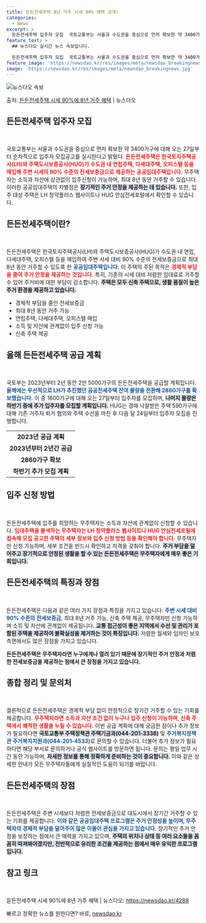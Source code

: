 ```yaml
---
title: 든든전세주택 8년 거주 시세 90% 혜택 공개!
categories:
  - News
excerpt: >
  든든전세주택 입주자 모집  국토교통부는 서울과 수도권을 중심으로 먼저 확보한 약 3400가구에 대해 오는 2…
feature_text: >
  ## 뉴스다오 실시간 뉴스 속보입니다.

  든든전세주택 입주자 모집  국토교통부는 서울과 수도권을 중심으로 먼저 확보한 약 3400가구에 대해 오는 2…
feature_image: 'https://newsdao.kr/res/images/meta/newsdao_breakingnews.jpg'
image: 'https://newsdao.kr/res/images/meta/newsdao_breakingnews.jpg'
---
```


![뉴스다오 속보](https://newsdao.kr/res/images/meta/newsdao_breakingnews.jpg)

<p>출처: <a href="https://newsdao.kr/4288" rel="dofollow">든든전세주택 시세 90%에 8년 거주 혜택</a> | 뉴스다오</p>

<h2 data-ke-size="size26">든든전세주택 입주자 모집</h2>

<p data-ke-size="size16">&nbsp;</p>

국토교통부는 서울과 수도권을 중심으로 먼저 확보한 약 3400가구에 대해 오는 27일부터 순차적으로 입주자 모집공고를 실시한다고 밝혔다. <b><span style="color: #ee2323;">든든전세주택은 한국토지주택공사(LH)와 주택도시보증공사(HUG)가 수도권 내 연립주택, 다세대주택, 오피스텔 등을 매입해 주변 시세의 90% 수준의 전세보증금으로 제공하는 공공임대주택입니다.</span></b> 무주택자는 소득과 자산에 상관없이 입주신청이 가능하며, 최대 8년 동안 거주할 수 있습니다. 이러한 공공임대주택의 차별점은 <b><span style="background-color: #21538527;">장기적인 주거 안정을 제공하는 데 있습니다.</span></b> 또한, 입주 대상 주택은 LH 청약플러스 웹사이트나 HUG 안심전세포털에서 확인할 수 있습니다. 

<h2 data-ke-size="size26">든든전세주택이란?</h2>

<p data-ke-size="size16">&nbsp;</p>

든든전세주택은 한국토지주택공사(LH)와 주택도시보증공사(HUG)가 수도권 내 연립, 다세대주택, 오피스텔 등을 매입하여 주변 시세 대비 90% 수준의 전세보증금으로 최대 8년 동안 거주할 수 있도록 한 <b><span style="color: #1a5490;">공공임대주택입니다.</span></b> 이 주택의 주된 목적은 <b><span style="color: #ee2323;">경제적 부담을 줄여 주거 안정을 제공하는 것입니다.</span></b> 특히, 기존의 시세 대비 저렴한 임대료로 거주할 수 있어 주거비에 대한 부담이 감소합니다. <b><span style="background-color: #21538527;">주택은 모두 신축 주택으로, 생활 품질이 높은 주거 환경을 제공하고 있습니다.</span></b>

<ul>
   <li>경제적 부담을 줄인 전세보증금</li>
   <li>최대 8년 동안 거주 가능</li>
   <li>연립주택, 다세대주택, 오피스텔 매입</li>
   <li>소득 및 자산에 관계없이 입주 신청 가능</li>
   <li>신축 주택 제공</li>
</ul>

<h2 data-ke-size="size26">올해 든든전세주택 공급 계획</h2>

<p data-ke-size="size16">&nbsp;</p>

국토부는 2023년부터 2년 동안 2만 5000가구의 든든전세주택을 공급할 계획입니다. <b><span style="color: #1a5490;">올해에는 우선적으로 LH가 추진했던 공공전세주택 잔여 물량을 전환해 2860가구를 확보했습니다.</span></b> 이 중 1600가구에 대해 오는 27일부터 입주자를 모집하며, <b><span style="background-color: #21538527;">나머지 물량은 하반기 중에 추가 입주자를 모집할 계획입니다.</span></b> HUG는 경매 낙찰받은 주택 590가구에 대해 기존 거주자 퇴거 협의와 주택 수선을 마친 후 다음 달 24일부터 입주자 모집을 진행합니다. 

<table>
   <tr>
      <td style="text-align: center; height: 17px;"><b>2023년 공급 계획</b></td>
   </tr>
   <tr>
      <td style="text-align: center; height: 17px;"><b>2023년부터 2년간 공급</b></td>
   </tr>
   <tr>
      <td style="text-align: center; height: 17px;"><b>2860가구 확보</b></td>
   </tr>
   <tr>
      <td style="text-align: center; height: 17px;"><b>하반기 추가 모집 계획</b></td>
   </tr>
</table>

<h2 data-ke-size="size26">입주 신청 방법</h2>

<p data-ke-size="size16">&nbsp;</p>

든든전세주택에 입주를 희망하는 무주택자는 소득과 자산에 관계없이 신청할 수 있습니다. <b><span style="color: #ee2323;">임대주택을 물색하는 무주택자는 LH 청약플러스 웹사이트나 HUG 안심전세포털에 접속해 모집 공고한 주택의 세부 정보와 입주 신청 방법 등을 확인해야 합니다.</span></b> 무주택자만 신청 가능하며, 세부 조건을 반드시 확인하고 자격을 갖춰야 합니다. <b><span style="background-color: #21538527;">주거 부담을 덜어주고 장기적으로 안정된 생활을 할 수 있는 든든전세주택은 무주택자에게 매우 좋은 기회입니다.</span></b>

<h2 data-ke-size="size26">든든전세주택의 특징과 장점</h2>

<p data-ke-size="size16">&nbsp;</p>

든든전세주택은 다음과 같은 여러 가지 장점과 특징을 가지고 있습니다. <b><span style="color: #1a5490;">주변 시세 대비 90% 수준의 전세보증금</span></b>, 최대 8년 거주 가능, 신축 주택 제공, 무주택자만 신청 가능하며 소득 및 자산에 관계없이 제공됩니다. <b><span style="background-color: #21538527;">교통 접근성이 좋은 지역에서 수선 및 관리가 포함된 주택을 제공하여 불확실성을 제거하는 것이 특징입니다.</span></b> 저렴한 월세와 임차인 보호 측면에서도 많은 장점을 가지고 있습니다.

<b>든든전세주택은 무주택자라면 누구에게나 열려 있기 때문에 장기적인 주거 안정과 저렴한 전세보증금을 제공하는 점에서 큰 장점을 가지고 있습니다.</b>

<h2 data-ke-size="size26">종합 정리 및 문의처</h2>

<p data-ke-size="size16">&nbsp;</p>

결론적으로 든든전세주택은 경제적 부담 없이 안정적으로 장기간 거주할 수 있는 기회를 제공합니다. <b><span style="color: #ee2323;">무주택자라면 소득과 자산 조건 없이 누구나 입주 신청이 가능하며, 신축 주택에서 쾌적한 생활을 누릴 수 있습니다.</span></b> 이번 공급 계획에 대해 궁금한 점이나 추가 정보가 필요하다면 <b><span style="background-color: #21538527;">국토교통부 주택정책관 주택기금과(044-201-3338)</span></b> 및 <b><span style="color: #1a5490;">주거복지정책관 주거복지지원과(044-201-4533)</span></b>로 문의할 수 있습니다. 더불어 추가 정보가 필요하다면 해당 부서로 문의하거나 공식 웹사이트를 방문하면 됩니다. 문의는 평일 업무 시간 동안 가능하며, <b><span style="background-color: #21538527;">자세한 정보를 통해 정확하게 준비하는 것이 중요합니다.</span></b> 이와 같은 상세한 안내가 모든 무주택자들에게 실질적인 도움이 되기를 바랍니다.

<h2 data-ke-size="size26">든든전세주택의 장점</h2>

<p data-ke-size="size16">&nbsp;</p>

든든전세주택은 주변 시세보다 저렴한 전세보증금으로 대도시에서 장기간 거주할 수 있는 기회를 제공합니다. <b><span style="color: #1a5490;">이와 같은 공공임대주택 프로그램은 주거 안정성을 높이며, 무주택자의 경제적 부담을 덜어주어 많은 이들이 관심을 가지고 있습니다.</span></b> 장기적인 주거 안정을 보장하는 점에서 큰 매력을 가지고 있으며, <b><span style="background-color: #21538527;">주택의 위치나 상태 등 여러 요소들을 꼼꼼히 따져봐야겠지만, 전반적으로 유리한 조건을 제공하는 점에서 매우 유익한 프로그램입니다.</span></b>

<h2 data-ke-size="size26">참고 링크</h2>

<p data-ke-size="size16">&nbsp;</p>

듣든전세주택 시세 90%에 8년 거주 혜택 | 뉴스다오: <a href="https://newsdao.kr/4288">https://newsdao.kr/4288</a> 

빠르고 정확한 뉴스를 원한다면? 바로, <a href="https://newsdao.kr" rel="dofollow">newsdao.kr</a>



